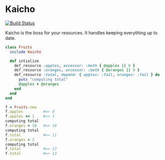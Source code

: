 # Kaicho
[![Build Status](https://travis-ci.org/annacrombie/kaicho.svg?branch=master)](https://travis-ci.org/annacrombie/kaicho)

Kaicho is the boss for your resources.  It handles keeping everything up to
date.

```ruby
class Fruits
  include Kaicho

  def intialize
    def_resource :apples, accessor: :both { @apples || 0 }
    def_resource :oranges, accessor: :both { @oranges || 0 }
    def_resource :total, depend: { apples: :fail, oranges: :fail } do
      puts "computing total"
      @apples + @oranges
    end
  end
end

f = Fruits.new
f.apples         #=> 0
f.apples += 1    #=> 1
computing total
f.oranges = 10   #=> 10
computing total
f.total          #=> 11
f.oranges = 2
computing total
f.total          #=> 13
f.total          #=> 13
```
